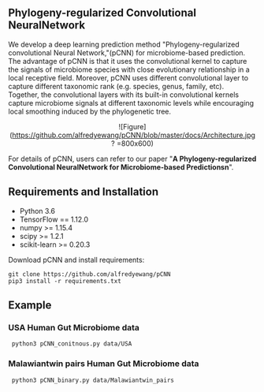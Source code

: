 ## Phylogeny-regularized Convolutional NeuralNetwork
We develop a deep learning prediction method "Phylogeny-regularized convolutional Neural Network,"(pCNN) for microbiome-based prediction. The advantage of pCNN is that it uses the convolutional kernel to capture the signals of microbiome species with close evolutionary relationship in a local receptive field. Moreover, pCNN uses different convolutional layer to capture different taxonomic rank (e.g. species, genus, family, etc). Together, the convolutional layers with its built-in convolutional kernels capture microbiome signals at different taxonomic levels while encouraging local smoothing induced by the phylogenetic tree.

<center>

![Figure](https://github.com/alfredyewang/pCNN/blob/master/docs/Architecture.jpg? =800x600)

</center>  

For details of pCNN, users can refer to our paper "**A Phylogeny-regularized Convolutional NeuralNetwork for Microbiome-based Predictionsn**".


## Requirements and Installation

- Python 3.6
- TensorFlow == 1.12.0
- numpy >= 1.15.4
- scipy >= 1.2.1
- scikit-learn >= 0.20.3

Download pCNN and install requirements:
```
git clone https://github.com/alfredyewang/pCNN
pip3 install -r requirements.txt
```


## Example
### USA Human Gut Microbiome data
```
 python3 pCNN_conitnous.py data/USA
```

### Malawiantwin pairs Human Gut Microbiome data

```
 python3 pCNN_binary.py data/Malawiantwin_pairs
```
